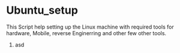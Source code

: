 # Ubuntu_setup

This Script help setting up the Linux machine with required tools for hardware, Mobile, reverse Enginerring and other few other tools.

  1.  asd
